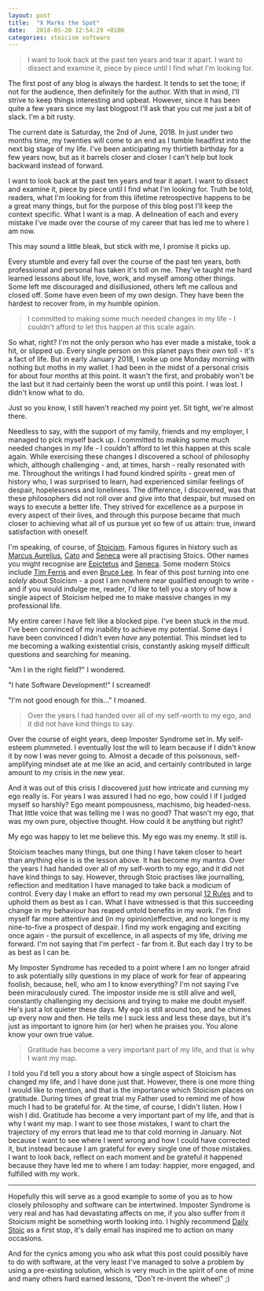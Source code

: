 ```yaml
---
layout: post
title:  "X Marks the Spot"
date:   2018-05-20 12:54:29 +0100
categories: stoicism software
---
```


> I want to look back at the past ten years and tear it apart. I want to dissect and examine it, piece by piece until I find what I'm looking for.

The first post of any blog is always the hardest. It tends to set the tone; if not for the audience, then definitely for the author. With that in mind, I'll strive to keep things interesting and upbeat. However, since it has been quite a few years since my last blogpost I'll ask that you cut me just a bit of slack. I'm a bit rusty.

The current date is Saturday, the 2nd of June, 2018. In just under two months time, my twenties will come to an end as I tumble headfirst into the next big stage of my life. I've been anticipating my thirtieth birthday for a few years now, but as it barrels closer and closer I can't help but look backward instead of forward.

I want to look back at the past ten years and tear it apart. I want to dissect and examine it, piece by piece until I find what I'm looking for. Truth be told, readers, what I'm looking for from this lifetime retrospective happens to be a great many things, but for the purpose of this blog post I'll keep the context specific. What I want is a map. A delineation of each and every mistake I've made over the course of my career that has led me to where I am now.

This may sound a little bleak, but stick with me, I promise it picks up.

Every stumble and every fall over the course of the past ten years, both professional and personal has taken it's toll on me. They've taught me hard learned lessons about life, love, work, and myself among other things. Some left me discouraged and disillusioned, others left me callous and closed off. Some have even been of my own design. They have been the hardest to recover from, in my humble opinion.

> I committed to making some much needed changes in my life - I couldn't afford to let this happen at this scale again.

So what, right? I'm not the only person who has ever made a mistake, took a hit, or slipped up. Every single person on this planet pays their own toll - it's a fact of life. But in early January 2018, I woke up one Monday morning with nothing but moths in my wallet. I had been in the midst of a personal crisis for about four months at this point. It wasn't the first, and probably won't be the last but it had certainly been the worst up until this point. I was lost. I didn't know what to do.

Just so you know, I still haven't reached my point yet. Sit tight, we're almost there.

Needless to say, with the support of my family, friends and my employer, I managed to pick myself back up. I committed to making some much needed changes in my life - I couldn't afford to let this happen at this scale again. While exercising these changes I discovered a school of philosophy which, although challenging - and, at times, harsh - really resonated with me. Throughout the writings I had found kindred spirits - great men of history who, I was surprised to learn, had experienced similar feelings of despair, hopelessness and loneliness. The difference, I discovered, was that these philosophers did not roll over and give into that despair, but mused on ways to execute a better life. They strived for excellence as a purpose in every aspect of their lives, and through this purpose became that much closer to achieving what all of us pursue yet so few of us attain: true, inward satisfaction with oneself.

I'm speaking, of course, of [Stoicism](https://en.wikipedia.org/wiki/Stoicism). Famous figures in history such as [Marcus Aurelius](https://en.wikipedia.org/wiki/Marcus_Aurelius), [Cato](https://en.wikipedia.org/wiki/Cato) and [Seneca](https://en.wikipedia.org/wiki/Seneca_the_Younger) were all practising Stoics. Other names you might recognise are [Epictetus](https://en.wikipedia.org/wiki/Epictetus) and [Seneca](https://en.wikipedia.org/wiki/Seneca_the_Younger). Some modern Stoics include [Tim Ferris](https://tim.blog/) and even [Bruce Lee](https://www.brainpickings.org/2015/12/18/bruce-lee-artist-of-life-self-esteem/). In fear of this post turning into one _solely_ about Stoicism - a post I am nowhere near qualified enough to write - and if you would indulge me, reader, I'd like to tell you a story of how a single aspect of Stoicism helped me to make massive changes in my professional life.

My entire career I have felt like a blocked pipe. I've been stuck in the mud. I've been convinced of my inability to achieve my potential. Some days I have been convinced I didn't even _have_ any potential. This mindset led to me becoming a walking existential crisis, constantly asking myself difficult questions and searching for meaning.

"Am I in the right field?" I wondered.

"I hate Software Development!" I screamed!

"I'm not good enough for this..." I moaned.

> Over the years I had handed over all of my self-worth to my ego, and it did not have kind things to say.

Over the course of eight years, deep Imposter Syndrome set in. My self-esteem plummeted. I eventually lost the will to learn because if I didn't know it by now I was never going to. Almost a decade of this poisonous, self-amplifying mindset ate at me like an acid, and certainly contributed in large amount to my crisis in the new year.

And it was out of this crisis I discovered just how intricate and cunning my ego really is. For years I was assured I had no ego, how could I if I judged myself so harshly? Ego meant pompousness, machismo, big headed-ness. That little voice that was telling me I was no good? That wasn't my ego, that was my own pure, objective thought. How could it be anything but right?

My ego was happy to let me believe this. My ego was my enemy. It still is.

Stoicism teaches many things, but one thing I have taken closer to heart than anything else is is the lesson above. It has become my mantra. Over the years I had handed over all of my self-worth to my ego, and it did not have kind things to say. However, through Stoic practises like journalling, reflection and meditation I have managed to take back a modicum of control. Every day I make an effort to read my own personal [12 Rules](https://dailystoic.com/12-rules-stoic-life/) and to uphold them as best as I can. What I have witnessed is that this succeeding change in my behaviour has reaped untold benefits in my work. I'm find myself far more attentive and (in my opinion)effective, and no longer is my nine-to-five a prospect of despair. I find my work engaging and exciting once again - the pursuit of excellence, in all aspects of my life, driving me forward. I'm not saying that I'm perfect - far from it. But each day I try to be as best as I can be.

My Imposter Syndrome has receded to a point where I am no longer afraid to ask potentially silly questions in my place of work for fear of appearing foolish, because, hell, who am I to know everything? I'm not saying I've been miraculously cured. The impostor inside me is still alive and well, constantly challenging my decisions and trying to make me doubt myself. He's just a lot quieter these days. My ego is still around too, and he chimes up every now and then. He tells me I suck less and less these days, but it's just as important to ignore him (or her) when he praises you. You alone know your own true value.

> Gratitude has become a very important part of my life, and that is why I want my map.

I told you I'd tell you a story about how a single aspect of Stoicism has changed my life, and I have done just that. However, there is one more thing I would like to mention, and that is the importance which Stoicism places on gratitude. During times of great trial my Father used to remind me of how much I had to be grateful for. At the time, of course, I didn't listen. How I wish I did. Gratitude has become a very important part of my life, and that is why I want my map. I want to see those mistakes, I want to chart the trajectory of my errors that lead me to that cold morning in January. Not because I want to see where I went wrong and how I could have corrected it, but instead because I am grateful for every single one of those mistakes. I want to look back, reflect on each moment and be grateful it happened because they have led me to where I am today: happier, more engaged, and fulfilled with my work.

---

Hopefully this will serve as a good example to some of you as to how closely philosophy and software can be intertwined. Imposter Syndrome is very real and has had devastating affects on me, if you also suffer from it Stoicism might be something worth looking into. I highly recommend [Daily Stoic](dailystoic.com) as a first stop, it's daily email has inspired me to action on many occasions.

And for the cynics among you who ask what this post could possibly have to do with software, at the very least I've managed to solve a problem by using a pre-existing solution, which is very much in the spirit of one of mine and many others hard earned lessons, "Don't re-invent the wheel" ;)
